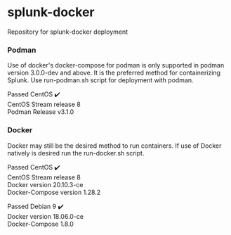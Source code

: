 # splunk-docker
Repository for splunk-docker deployment

### Podman
Use of docker's docker-compose for podman is only supported in podman version 3.0.0-dev and above. It is the preferred method for containerizing Splunk. Use run-podman.sh script for deployment with podman.

Passed CentOS ✔️ </br>
CentOS Stream release 8</br>
Podman Release v3.1.0</br>

### Docker
Docker may still be the desired method to run containers. If use of Docker natively is desired run the run-docker.sh script.

Passed CentOS ✔️</br>
CentOS Stream release 8</br>
Docker version 20.10.3-ce</br>
Docker-Compose version 1.28.2</br>

Passed Debian 9 ✔️</br>
Docker version 18.06.0-ce</br>
Docker-Compose 1.8.0</br>
